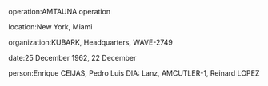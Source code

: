 operation:AMTAUNA operation

location:New York, Miami

organization:KUBARK, Headquarters, WAVE-2749

date:25 December 1962, 22 December

person:Enrique CEIJAS, Pedro Luis DIA: Lanz, AMCUTLER-1, Reinard LOPEZ

